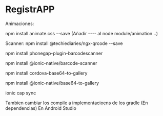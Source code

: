 # RegistrAPP
Animaciones:

npm install animate.css --save
(Añadir ---- al node module/animation...)


Scanner:
npm install @techiediaries/ngx-qrcode --save

npm install phonegap-plugin-barcodescanner

npm install @ionic-native/barcode-scanner

npm install cordova-base64-to-gallery

npm install @ionic-native/base64-to-gallery

ionic cap sync

Tambien cambiar los compile a implementacioens de los gradle (En dependencias) En Android Studio
